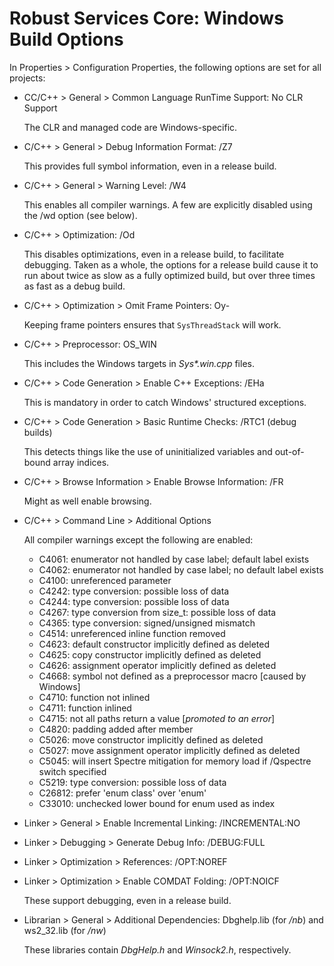 ﻿# Robust Services Core: Windows Build Options

In Properties > Configuration Properties, the following options are set
for all projects:

- CC/C++ > General > Common Language RunTime Support: No CLR Support

  The CLR and managed code are Windows-specific.
  
- C/C++ > General > Debug Information Format: /Z7

  This provides full symbol information, even in a release build.
  
- C/C++ > General > Warning Level: /W4

  This enables all compiler warnings.  A few are explicitly disabled using
  the /wd option (see below).
  
- C/C++ > Optimization: /Od

  This disables optimizations, even in a release build, to facilitate
  debugging. Taken as a whole, the options for a release build cause it
  to run about twice as slow as a fully optimized build, but over three
  times as fast as a debug build.
  
- C/C++ > Optimization > Omit Frame Pointers: Oy-

  Keeping frame pointers ensures that `SysThreadStack` will work.

- C/C++ > Preprocessor: OS_WIN

  This includes the Windows targets in *Sys\*.win.cpp* files.
  
- C/C++ > Code Generation > Enable C++ Exceptions: /EHa

  This is mandatory in order to catch Windows' structured exceptions.
  
- C/C++ > Code Generation > Basic Runtime Checks: /RTC1 (debug builds)

  This detects things like the use of uninitialized variables and out-of-bound array indices.
  
- C/C++ > Browse Information > Enable Browse Information: /FR

  Might as well enable browsing.
  
- C/C++ > Command Line > Additional Options

  All compiler warnings except the following are enabled:
  - C4061: enumerator not handled by case label; default label exists
  - C4062: enumerator not handled by case label; no default label exists
  - C4100: unreferenced parameter
  - C4242: type conversion: possible loss of data
  - C4244: type conversion: possible loss of data
  - C4267: type conversion from size_t: possible loss of data
  - C4365: type conversion: signed/unsigned mismatch
  - C4514: unreferenced inline function removed
  - C4623: default constructor implicitly defined as deleted
  - C4625: copy constructor implicitly defined as deleted
  - C4626: assignment operator implicitly defined as deleted
  - C4668: symbol not defined as a preprocessor macro [caused by Windows]
  - C4710: function not inlined
  - C4711: function inlined
  - C4715: not all paths return a value [_promoted to an error_]
  - C4820: padding added after member
  - C5026: move constructor implicitly defined as deleted
  - C5027: move assignment operator implicitly defined as deleted
  - C5045: will insert Spectre mitigation for memory load if /Qspectre switch specified
  - C5219: type conversion: possible loss of data
  - C26812: prefer 'enum class' over 'enum'
  - C33010: unchecked lower bound for enum used as index

- Linker > General > Enable Incremental Linking: /INCREMENTAL:NO
- Linker > Debugging > Generate Debug Info: /DEBUG:FULL
- Linker > Optimization > References: /OPT:NOREF
- Linker > Optimization > Enable COMDAT Folding: /OPT:NOICF

  These support debugging, even in a release build.
  
- Librarian > General > Additional Dependencies: Dbghelp.lib (for */nb*) and ws2_32.lib (for */nw*)
    
  These libraries contain *DbgHelp.h* and *Winsock2.h*, respectively.
